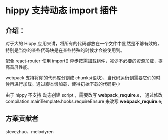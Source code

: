 # hippy 支持动态 import 插件

## 介绍：

对于⼤的 Hippy 应用来讲，将所有的代码都放在⼀个文件中显然是不够有效的，特别是当你的某些代码块是在某些特殊的时候才会被使用到。

配合 react-router 使用 import() 异步按需加载组件，减少不必要的资源加载，提高首屏性能。

webpack 支持将你的代码库分割成 chunks(语块)，当代码运行到需要它们的时候再进行加载。通过脚本懒加载，使得初始下载的代码更⼩

由于 hippy 不支持 动态创建 script ，需要改写 **webpack_require**.e， 通过修改 compilation.mainTemplate.hooks.requireEnsure 来改写 **webpack_require**.e;

## 方案贡献者

stevezhuo、melodyren
